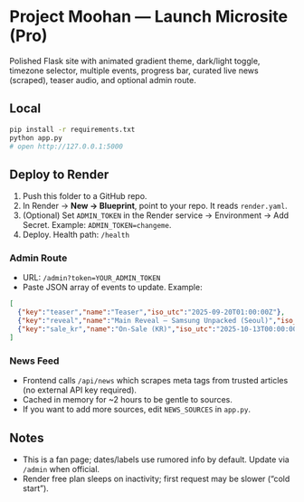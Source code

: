 # Project Moohan — Launch Microsite (Pro)

Polished Flask site with animated gradient theme, dark/light toggle, timezone selector, multiple events, progress bar, curated live news (scraped), teaser audio, and optional admin route.

## Local
```bash
pip install -r requirements.txt
python app.py
# open http://127.0.0.1:5000
```

## Deploy to Render
1. Push this folder to a GitHub repo.
2. In Render → **New → Blueprint**, point to your repo. It reads `render.yaml`.
3. (Optional) Set `ADMIN_TOKEN` in the Render service → Environment → Add Secret. Example: `ADMIN_TOKEN=changeme`.
4. Deploy. Health path: `/health`

### Admin Route
- URL: `/admin?token=YOUR_ADMIN_TOKEN`
- Paste JSON array of events to update. Example:
```json
[
  {"key":"teaser","name":"Teaser","iso_utc":"2025-09-20T01:00:00Z"},
  {"key":"reveal","name":"Main Reveal — Samsung Unpacked (Seoul)","iso_utc":"2025-09-29T01:00:00Z"},
  {"key":"sale_kr","name":"On-Sale (KR)","iso_utc":"2025-10-13T00:00:00Z"}
]
```

### News Feed
- Frontend calls `/api/news` which scrapes meta tags from trusted articles (no external API key required).
- Cached in memory for ~2 hours to be gentle to sources.
- If you want to add more sources, edit `NEWS_SOURCES` in `app.py`.

## Notes
- This is a fan page; dates/labels use rumored info by default. Update via `/admin` when official.
- Render free plan sleeps on inactivity; first request may be slower (“cold start”).